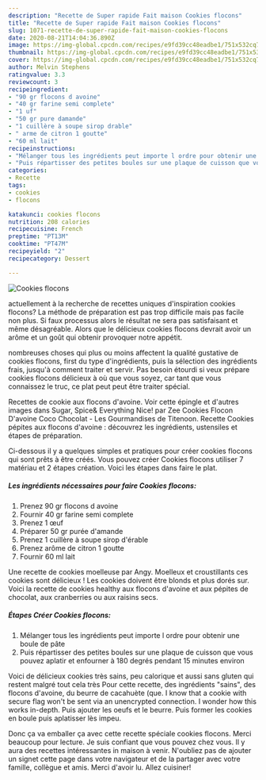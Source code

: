 ```yaml
---
description: "Recette de Super rapide Fait maison Cookies flocons"
title: "Recette de Super rapide Fait maison Cookies flocons"
slug: 1071-recette-de-super-rapide-fait-maison-cookies-flocons
date: 2020-08-21T14:04:36.890Z
image: https://img-global.cpcdn.com/recipes/e9fd39cc48eadbe1/751x532cq70/cookies-flocons-photo-principale-de-la-recette.jpg
thumbnail: https://img-global.cpcdn.com/recipes/e9fd39cc48eadbe1/751x532cq70/cookies-flocons-photo-principale-de-la-recette.jpg
cover: https://img-global.cpcdn.com/recipes/e9fd39cc48eadbe1/751x532cq70/cookies-flocons-photo-principale-de-la-recette.jpg
author: Melvin Stephens
ratingvalue: 3.3
reviewcount: 3
recipeingredient:
- "90 gr flocons d avoine"
- "40 gr farine semi complete"
- "1 uf"
- "50 gr pure damande"
- "1 cuillère à soupe sirop drable"
- " arme de citron 1 goutte"
- "60 ml lait"
recipeinstructions:
- "Mélanger tous les ingrédients peut importe l ordre pour obtenir une boule de pâte"
- "Puis répartisser des petites boules sur une plaque de cuisson que vous pouvez aplatir et enfourner à 180 degrés pendant 15 minutes environ"
categories:
- Recette
tags:
- cookies
- flocons

katakunci: cookies flocons 
nutrition: 208 calories
recipecuisine: French
preptime: "PT13M"
cooktime: "PT47M"
recipeyield: "2"
recipecategory: Dessert

---
```



![Cookies flocons](https://img-global.cpcdn.com/recipes/e9fd39cc48eadbe1/751x532cq70/cookies-flocons-photo-principale-de-la-recette.jpg)

actuellement à la recherche de recettes uniques d'inspiration cookies flocons? La méthode de préparation est pas trop difficile mais pas facile non plus. Si faux processus alors le résultat ne sera pas satisfaisant et même désagréable. Alors que le délicieux cookies flocons devrait avoir un arôme et un goût qui obtenir provoquer notre appétit.

nombreuses choses qui plus ou moins affectent la qualité gustative de cookies flocons, first du type d'ingrédients, puis la sélection des ingrédients frais, jusqu'à comment traiter et servir. Pas besoin étourdi si veux prépare cookies flocons délicieux à où que vous soyez, car tant que vous connaissez le truc, ce plat peut peut être traiter spécial.

Recettes de cookie aux flocons d&#39;avoine. Voir cette épingle et d&#39;autres images dans Sugar, Spice&amp; Everything Nice! par Zee Cookies Flocon D&#39;avoine Coco Chocolat - Les Gourmandises de Titenoon. Recette Cookies pépites aux flocons d&#39;avoine : découvrez les ingrédients, ustensiles et étapes de préparation.


Ci-dessous il y a quelques simples et pratiques pour créer cookies flocons qui sont prêts à être créés. Vous pouvez créer Cookies flocons utiliser 7 matériau et 2 étapes création. Voici les étapes dans faire le plat.

<!--inarticleads1-->

##### Les ingrédients nécessaires pour faire Cookies flocons:

1. Prenez 90 gr flocons d avoine
1. Fournir 40 gr farine semi complete
1. Prenez 1 œuf
1. Préparer 50 gr purée d&#39;amande
1. Prenez 1 cuillère à soupe sirop d&#39;érable
1. Prenez  arôme de citron 1 goutte
1. Fournir 60 ml lait


Une recette de cookies moelleuse par Angy. Moelleux et croustillants ces cookies sont délicieux ! Les cookies doivent être blonds et plus dorés sur. Voici la recette de cookies healthy aux flocons d&#39;avoine et aux pépites de chocolat, aux cranberries ou aux raisins secs. 

<!--inarticleads2-->

##### Étapes Créer Cookies flocons:

1. Mélanger tous les ingrédients peut importe l ordre pour obtenir une boule de pâte
1. Puis répartisser des petites boules sur une plaque de cuisson que vous pouvez aplatir et enfourner à 180 degrés pendant 15 minutes environ


Voici de délicieux cookies très sains, peu calorique et aussi sans gluten qui restent malgré tout cela très Pour cette recette, des ingrédients &#34;sains&#34;, des flocons d&#39;avoine, du beurre de cacahuète (que. I know that a cookie with secure flag won&#39;t be sent via an unencrypted connection. I wonder how this works in-depth. Puis ajouter les oeufs et le beurre. Puis former les cookies en boule puis aplatisser lès impeu. 


Donc ça va emballer ça avec cette recette spéciale cookies flocons. Merci beaucoup pour lecture. Je suis confiant que vous pouvez chez vous. Il y aura des recettes  intéressantes in maison à venir. N'oubliez pas de ajouter un signet cette page dans votre navigateur et de la partager avec votre famille, collègue et amis. Merci d'avoir lu. Allez cuisiner!
